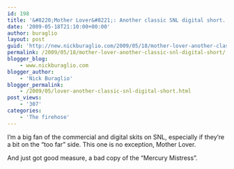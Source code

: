```yaml
---
id: 198
title: '&#8220;Mother Lover&#8221;: Another classic SNL digital short.'
date: '2009-05-18T21:10:00+00:00'
author: buraglio
layout: post
guid: 'http://new.nickburaglio.com/2009/05/18/mother-lover-another-classic-snl-digital-short/'
permalink: /2009/05/18/mother-lover-another-classic-snl-digital-short/
blogger_blog:
    - www.nickburaglio.com
blogger_author:
    - 'Nick Buraglio'
blogger_permalink:
    - /2009/05/lover-another-classic-snl-digital-short.html
post_views:
    - '307'
categories:
    - 'The firehose'
---
```


I’m a big fan of the commercial and digital skits on SNL, especially if they’re a bit on the “too far” side. This one is no exception, Mother Lover.

And just got good measure, a bad copy of the “Mercury Mistress”.